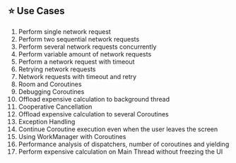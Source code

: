 
## ⭐️ Use Cases
1. Perform single network request
2. Perform two sequential network requests
3. Perform several network requests concurrently
4. Perform variable amount of network requests
5. Perform a network request with timeout
6. Retrying network requests
7. Network requests with timeout and retry
8. Room and Coroutines
9. Debugging Coroutines
10. Offload expensive calculation to background thread
11. Cooperative Cancellation
12. Offload expensive calculation to several Coroutines
13. Exception Handling
14. Continue Coroutine execution even when the user leaves the screen
15. Using WorkManager with Coroutines
16. Performance analysis of dispatchers, number of coroutines and yielding
17. Perform expensive calculation on Main Thread without freezing the UI
